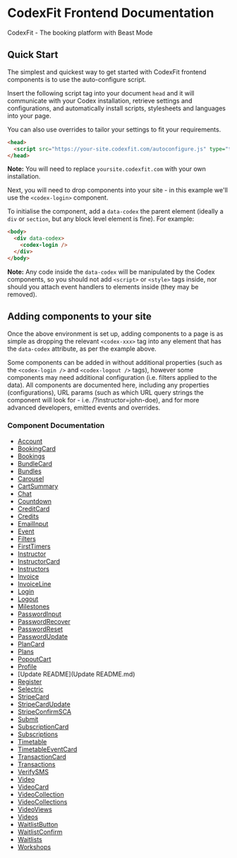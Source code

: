 # CodexFit Frontend Documentation

CodexFit - The booking platform with Beast Mode

## Quick Start

The simplest and quickest way to get started with CodexFit frontend components is to use the auto-configure script.

Insert the following script tag into your document `head` and it will communicate with your Codex installation, retrieve settings and configurations, and automatically install scripts, stylesheets and languages into your page.  

You can also use overrides to tailor your settings to fit your requirements.

```html
<head>
  <script src="https://your-site.codexfit.com/autoconfigure.js" type="text/javascript"></script>
</head>
```

**Note:** You will need to replace `yoursite.codexfit.com` with your own installation.

Next, you will need to drop components into your site - in this example we'll use the `<codex-login>` component.

To initialise the component, add a `data-codex` the parent element (ideally a `div` or `section`, but any block level element is fine).  For example:

```html
<body>
  <div data-codex>
    <codex-login />
  </div>
</body>
```

**Note:** Any code inside the `data-codex` will be manipulated by the Codex components, so you should not add `<script>` or `<style>` tags inside, nor should you attach event handlers to elements inside (they may be removed).


## Adding components to your site

Once the above environment is set up, adding components to a page is as simple as dropping the relevant `<codex-xxx>` tag into any element that has the `data-codex` attribute, as per the example above.

Some components can be added in without additional properties (such as the `<codex-login />` and `<codex-logout />` tags), however some components may need additional configuration (i.e. filters applied to the data).  All components are documented here, including any properties (configurations), URL params (such as which URL query strings the component will look for - i.e. /?instructor=john-doe), and for more advanced developers, emitted events and overrides.

### Component Documentation

* [Account](Account.md)
* [BookingCard](BookingCard.md)
* [Bookings](Bookings.md)
* [BundleCard](BundleCard.md)
* [Bundles](Bundles.md)
* [Carousel](Carousel.md)
* [CartSummary](CartSummary.md)
* [Chat](Chat.md)
* [Countdown](Countdown.md)
* [CreditCard](CreditCard.md)
* [Credits](Credits.md)
* [EmailInput](EmailInput.md)
* [Event](Event.md)
* [Filters](Filters.md)
* [FirstTimers](FirstTimers.md)
* [Instructor](Instructor.md)
* [InstructorCard](InstructorCard.md)
* [Instructors](Instructors.md)
* [Invoice](Invoice.md)
* [InvoiceLine](InvoiceLine.md)
* [Login](Login.md)
* [Logout](Logout.md)
* [Milestones](Milestones.md)
* [PasswordInput](PasswordInput.md)
* [PasswordRecover](PasswordRecover.md)
* [PasswordReset](PasswordReset.md)
* [PasswordUpdate](PasswordUpdate.md)
* [PlanCard](PlanCard.md)
* [Plans](Plans.md)
* [PopoutCart](PopoutCart.md)
* [Profile](Profile.md)
* [Update README](Update README.md)
* [Register](Register.md)
* [Selectric](Selectric.md)
* [StripeCard](StripeCard.md)
* [StripeCardUpdate](StripeCardUpdate.md)
* [StripeConfirmSCA](StripeConfirmSCA.md)
* [Submit](Submit.md)
* [SubscriptionCard](SubscriptionCard.md)
* [Subscriptions](Subscriptions.md)
* [Timetable](Timetable.md)
* [TimetableEventCard](TimetableEventCard.md)
* [TransactionCard](TransactionCard.md)
* [Transactions](Transactions.md)
* [VerifySMS](VerifySMS.md)
* [Video](Video.md)
* [VideoCard](VideoCard.md)
* [VideoCollection](VideoCollection.md)
* [VideoCollections](VideoCollections.md)
* [VideoViews](VideoViews.md)
* [Videos](Videos.md)
* [WaitlistButton](WaitlistButton.md)
* [WaitlistConfirm](WaitlistConfirm.md)
* [Waitlists](Waitlists.md)
* [Workshops](Workshops.md)

